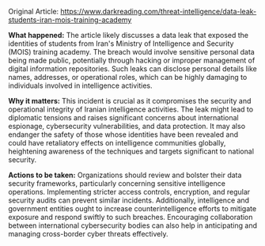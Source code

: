 Original Article: https://www.darkreading.com/threat-intelligence/data-leak-students-iran-mois-training-academy

**What happened:** The article likely discusses a data leak that exposed the identities of students from Iran's Ministry of Intelligence and Security (MOIS) training academy. The breach would involve sensitive personal data being made public, potentially through hacking or improper management of digital information repositories. Such leaks can disclose personal details like names, addresses, or operational roles, which can be highly damaging to individuals involved in intelligence activities.

**Why it matters:** This incident is crucial as it compromises the security and operational integrity of Iranian intelligence activities. The leak might lead to diplomatic tensions and raises significant concerns about international espionage, cybersecurity vulnerabilities, and data protection. It may also endanger the safety of those whose identities have been revealed and could have retaliatory effects on intelligence communities globally, heightening awareness of the techniques and targets significant to national security.

**Actions to be taken:** Organizations should review and bolster their data security frameworks, particularly concerning sensitive intelligence operations. Implementing stricter access controls, encryption, and regular security audits can prevent similar incidents. Additionally, intelligence and government entities ought to increase counterintelligence efforts to mitigate exposure and respond swiftly to such breaches. Encouraging collaboration between international cybersecurity bodies can also help in anticipating and managing cross-border cyber threats effectively.